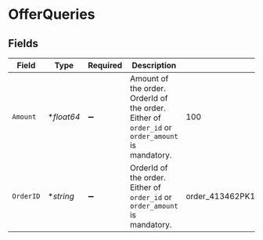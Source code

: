 # OfferQueries


## Fields

| Field                                                                                           | Type                                                                                            | Required                                                                                        | Description                                                                                     | Example                                                                                         |
| ----------------------------------------------------------------------------------------------- | ----------------------------------------------------------------------------------------------- | ----------------------------------------------------------------------------------------------- | ----------------------------------------------------------------------------------------------- | ----------------------------------------------------------------------------------------------- |
| `Amount`                                                                                        | **float64*                                                                                      | :heavy_minus_sign:                                                                              | Amount of the order. OrderId of the order. Either of `order_id` or `order_amount` is mandatory. | 100                                                                                             |
| `OrderID`                                                                                       | **string*                                                                                       | :heavy_minus_sign:                                                                              | OrderId of the order. Either of `order_id` or `order_amount` is mandatory.                      | order_413462PK1RI1IwYB1X69LgzUQWiSxYDF                                                          |